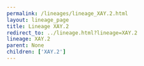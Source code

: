 ```yaml
---
permalink: /lineages/lineage_XAY.2.html
layout: lineage_page
title: Lineage XAY.2
redirect_to: ../lineage.html?lineage=XAY.2
lineage: XAY.2
parent: None
children: ['XAY.2']
---
```

